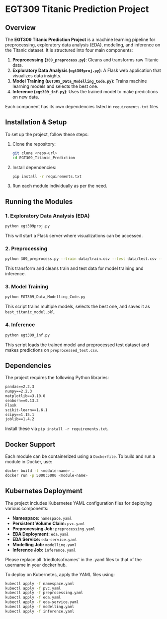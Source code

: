 # EGT309 Titanic Prediction Project

## Overview
The **EGT309 Titanic Prediction Project** is a machine learning pipeline for preprocessing, exploratory data analysis (EDA), modeling, and inference on the Titanic dataset. It is structured into four main components:

1. **Preprocessing (`309_preprocess.py`)**: Cleans and transforms raw Titanic data.
2. **Exploratory Data Analysis (`egt309proj.py`)**: A Flask web application that visualizes data insights.
3. **Model Training (`EGT309_Data_Modelling_Code.py`)**: Trains machine learning models and selects the best one.
4. **Inference (`egt309_inf.py`)**: Uses the trained model to make predictions on new data.

Each component has its own dependencies listed in `requirements.txt` files.

## Installation & Setup
To set up the project, follow these steps:

1. Clone the repository:
   ```bash
   git clone <repo-url>
   cd EGT309_Titanic_Prediction
   ```
2. Install dependencies:
   ```bash
   pip install -r requirements.txt
   ```
3. Run each module individually as per the need.

## Running the Modules

### 1. Exploratory Data Analysis (EDA)
```bash
python egt309proj.py
```
This will start a Flask server where visualizations can be accessed.

### 2. Preprocessing
```bash
python 309_preprocess.py --train data/train.csv --test data/test.csv --train_output data/preprocessed_train.csv --test_output data/preprocessed_test.csv
```
This transform and cleans train and test data for model training and inference. 

### 3. Model Training
```bash
python EGT309_Data_Modelling_Code.py
```
This script trains multiple models, selects the best one, and saves it as `best_titanic_model.pkl`.

### 4. Inference
```bash
python egt309_inf.py
```
This script loads the trained model and preprocessed test dataset and makes predictions on `preprocessed_test.csv`.

## Dependencies
The project requires the following Python libraries:
```txt
pandas==2.2.3
numpy==2.2.3
matplotlib==3.10.0
seaborn==0.13.2
Flask
scikit-learn==1.6.1
scipy==1.15.1
joblib==1.4.2
```
Install these via `pip install -r requirements.txt`.

## Docker Support
Each module can be containerized using a `Dockerfile`. To build and run a module in Docker, use:
```bash
docker build -t <module-name> .
docker run -p 5000:5000 <module-name>
```

## Kubernetes Deployment
The project includes Kubernetes YAML configuration files for deploying various components:

- **Namespace:** `namespace.yaml`
- **Persistent Volume Claim:** `pvc.yaml`
- **Preprocessing Job:** `preprocessing.yaml`
- **EDA Deployment:** `eda.yaml`
- **EDA Service:** `eda-service.yaml`
- **Modelling Job:** `modelling.yaml`
- **Inference Job:** `inference.yaml`

Please replace all 'triedlotsofnames' in the .yaml files to that of the username in your docker hub.

To deploy on Kubernetes, apply the YAML files using:
```bash
kubectl apply -f namespace.yaml
kubectl apply -f pvc.yaml
kubectl apply -f preprocessing.yaml
kubectl apply -f eda.yaml
kubectl apply -f eda-service.yaml
kubectl apply -f modelling.yaml
kubectl apply -f inference.yaml
```


